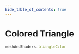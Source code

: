 ```yaml
---
hide_table_of_contents: true
---
```


# Colored Triangle

```js playground
meshAndShaders.triangleColor
```